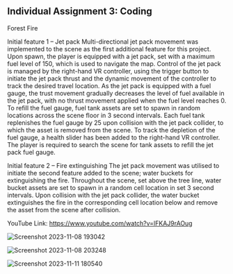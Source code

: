 ## Individual Assignment 3: Coding 

Forest Fire

Initial feature 1 – Jet pack 
Multi-directional jet pack movement was implemented to the scene as the first additional feature for this project. Upon spawn, the player is equipped with a jet pack, set with a maximum fuel level of 150, which is used to navigate the map. Control of the jet pack is managed by the right-hand VR controller, using the trigger button to initiate the jet pack thrust and the dynamic movement of the controller to track the desired travel location. As the jet pack is equipped with a fuel gauge, the trust movement gradually decreases the level of fuel available in the jet pack, with no thrust movement applied when the fuel level reaches 0. 
To refill the fuel gauge, fuel tank assets are set to spawn in random locations across the scene floor in 3 second intervals. Each fuel tank replenishes the fuel gauge by 25 upon collision with the jet pack collider, to which the asset is removed from the scene. To track the depletion of the fuel gauge, a health slider has been added to the right-hand VR controller. The player is required to search the scene for tank assets to refill the jet pack fuel gauge.

Initial feature 2 – Fire extinguishing 
The jet pack movement was utilised to initiate the second feature added to the scene; water buckets for extinguishing the fire. Throughout the scene, set above the tree line, water bucket assets are set to spawn in a random cell location in set 3 second intervals. Upon collision with the jet pack collider, the water bucket extinguishes the fire in the corresponding cell location below and remove the asset from the scene after collision. 

YouTube Link: https://www.youtube.com/watch?v=lFKAJ9rAOug 

![Screenshot 2023-11-08 193042](https://github.com/ArberryAmelia/Forest-Fire-Assignment/assets/99979427/7d5e3c7a-9e39-4096-8913-9dc9d4477a18)

![Screenshot 2023-11-08 203248](https://github.com/ArberryAmelia/Forest-Fire-Assignment/assets/99979427/1ba44fc5-a365-4cf5-9b82-c79ad11d53ea)

![Screenshot 2023-11-11 180540](https://github.com/ArberryAmelia/Forest-Fire-Assignment/assets/99979427/5e67deab-414c-4656-82f0-2098613b36e2)
